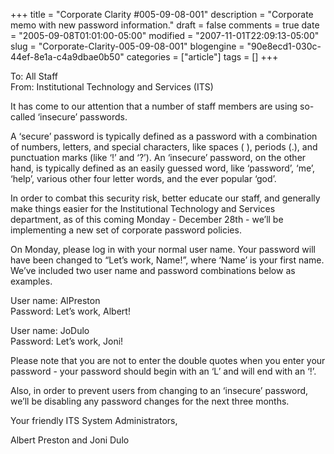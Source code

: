 +++
title = "Corporate Clarity #005-09-08-001"
description = "Corporate memo with new password information."
draft = false
comments = true
date = "2005-09-08T01:01:00-05:00"
modified = "2007-11-01T22:09:13-05:00"
slug = "Corporate-Clarity-005-09-08-001"
blogengine = "90e8ecd1-030c-44ef-8e1a-c4a9dbae0b50"
categories = ["article"]
tags = []
+++

<p>
To: All Staff<br />
From: Institutional Technology and Services (ITS)
</p>
<p>
It has come to our attention that a number of staff members are using so-called &lsquo;insecure&rsquo; passwords.
</p>
<p>
A &lsquo;secure&rsquo; password is typically defined as a password with a combination of numbers, letters, and special characters, like spaces ( ), periods (.), and punctuation marks (like &lsquo;!&rsquo; and &lsquo;?&rsquo;). An &lsquo;insecure&rsquo; password, on the other hand, is typically defined as an easily guessed word, like &lsquo;password&rsquo;, &lsquo;me&rsquo;, &lsquo;help&rsquo;, various other four letter words, and the ever popular &lsquo;god&rsquo;.
</p>
<p>
In order to combat this security risk, better educate our staff, and generally make things easier for the Institutional Technology and Services department, as of this coming Monday - December 28th - we&rsquo;ll be implementing a new set of corporate password policies.
</p>
<p>
On Monday, please log in with your normal user name. Your password will have been changed to &ldquo;Let&rsquo;s work, Name!&rdquo;, where &lsquo;Name&rsquo; is your first name. We&rsquo;ve included two user name and password combinations below as examples.
</p>
<p>
User name: AlPreston<br />
Password: Let&rsquo;s work, Albert!
</p>
<p>
User name: JoDulo<br />
Password: Let&rsquo;s work, Joni!
</p>
<p>
Please note that you are not to enter the double quotes when you enter your password - your password should begin with an &lsquo;L&rsquo; and will end with an &lsquo;!&rsquo;.
</p>
<p>
Also, in order to prevent users from changing to an &lsquo;insecure&rsquo; password, we&rsquo;ll be disabling any password changes for the next three months.
</p>
<p>
Your friendly ITS System Administrators,
</p>
<p>
Albert Preston and Joni Dulo
</p>

